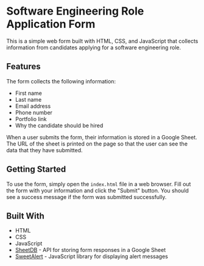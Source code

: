 # Software Engineering Role Application Form

This is a simple web form built with HTML, CSS, and JavaScript that collects information from candidates applying for a software engineering role.

## Features

The form collects the following information:

- First name
- Last name
- Email address
- Phone number
- Portfolio link
- Why the candidate should be hired

When a user submits the form, their information is stored in a Google Sheet. The URL of the sheet is printed on the page so that the user can see the data that they have submitted.

## Getting Started

To use the form, simply open the `index.html` file in a web browser. Fill out the form with your information and click the "Submit" button. You should see a success message if the form was submitted successfully.

## Built With

- HTML
- CSS
- JavaScript
- [SheetDB](https://sheetdb.io/) - API for storing form responses in a Google Sheet
- [SweetAlert](https://sweetalert.js.org/) - JavaScript library for displaying alert messages
